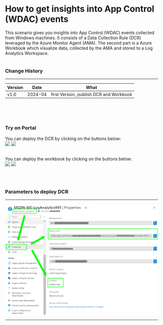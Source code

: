 # How to get insights into App Control (WDAC) events

This scenario gives you insights into App Control (WDAC) events collected from Windows machines. It consists of a Data Collection Rule (DCR) leveraged by the Azure Monitor Agent (AMA). The second part is a Azure Workbook which visualize data, collected by the AMA and stored to a Log Analytics Workspace.
<br />
<br />
### Change History
---

| Version | Date  | What |
| ------------- |-----| -----|
| v1.0|2024-04| first Version, publish DCR and Workbook |

<br /><br /><br />

### Try on Portal
You can deploy the DCR by clicking on the buttons below:<br />
<a href="https://portal.azure.com/#create/Microsoft.Template/uri/https%3A%2F%2Fraw.githubusercontent.com%2Fmicrosoft%2FAzureMonitorCommunity%2Fmaster%2FScenarios%2FHow%2520to%2520get%2520insights%2520into%2520App%2520Control%2520(WDAC)%2520events%2FDCR-WDAC.json" target="_blank"><img src="https://aka.ms/deploytoazurebutton"/></a>
<a href="https://portal.azure.com/#create/Microsoft.Template/uri/https%3A%2F%2Fraw.githubusercontent.com%2Fmicrosoft%2FAzureMonitorCommunity%2Fmaster%2FScenarios%2FHow%2520to%2520get%2520insights%2520into%2520App%2520Control%2520(WDAC)%2520events%2FDCR-WDAC.json" target="_blank"><img src="https://aka.ms/deploytoazuregovbutton"/></a>

<br />
You can deploy the workbook by clicking on the buttons below:<br />
<a href="https://portal.azure.com/#create/Microsoft.Template/uri/https%3A%2F%2Fraw.githubusercontent.com%2Fmicrosoft%2FAzureMonitorCommunity%2Fmaster%2FScenarios%2FHow%2520to%2520get%2520insights%2520into%2520App%2520Control%2520(WDAC)%2520events%2Fworkbook.json" target="_blank"><img src="https://aka.ms/deploytoazurebutton"/></a>
<a href="https://portal.azure.com/#create/Microsoft.Template/uri/https%3A%2F%2Fraw.githubusercontent.com%2Fmicrosoft%2FAzureMonitorCommunity%2Fmaster%2FScenarios%2FHow%2520to%2520get%2520insights%2520into%2520App%2520Control%2520(WDAC)%2520events%2Fworkbook.json" target="_blank"><img src="https://aka.ms/deploytoazuregovbutton"/></a>

<br /><br />
### Parameters to deploy DCR
** **
![Log Analytics ResID and Location](./picture/LogAnalytics.png)
** **
